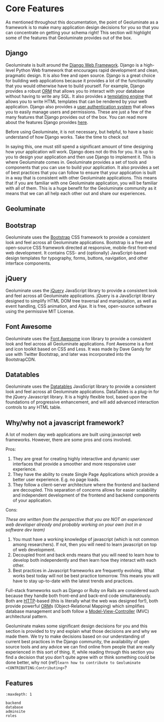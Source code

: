 # Core Features

As mentioned throughout this documentation, the point of Geoluminate as a framework is to make many application design decisions for you so that you can concentrate on getting your schema right! This section will highlight some of the features that Geoluminate provides out of the box.

## Django

Geoluminate is built around the [Django Web Framework](https://www.djangoproject.com). Django is a high-level Python Web framework that encourages rapid development and clean, pragmatic design. It is also free and open source. Django is a great choice for building web applications because it provides a lot of the functionality that you would otherwise have to build yourself. For example, Django provides a robust [ORM](https://en.wikipedia.org/wiki/Object-relational_mapping) that allows you to interact with your database without having to write any SQL. It also provides a [templating engine](https://docs.djangoproject.com/en/3.1/topics/templates/) that allows you to write HTML templates that can be rendered by your web application. Django also provides a [user authentication system](https://docs.djangoproject.com/en/3.1/topics/auth/) that allows you to easily manage users and permissions. These are just a few of the many features that Django provides out of the box. You can read more about the features Django provides [here](https://www.djangoproject.com/start/overview/).

Before using Geoluminate, it is not necessary, but helpful, to have a basic understand of how Django works. Take the time to check out


In saying this, one must still spend a significant amount of time designing how your application will work. Django does not do this for you. It is up to you to design your application and then use Django to implement it. This is where Geoluminate comes in. Geoluminate provides a set of tools and components that you can use to build your application. It also provides a set of best practices that you can follow to ensure that your application is built in a way that is consistent with other Geoluminate applications. This means that if you are familiar with one Geoluminate application, you will be familiar with all of them. This is a huge benefit for the Geoluminate community as it means that we can all help each other out and share our experiences. 

## Geoluminate



## Bootstrap

Geoluminate uses the [Bootstrap](https://getbootstrap.com) CSS framework to provide a consistent look and feel across all Geoluminate applications. Bootstrap is a free and open-source CSS framework directed at responsive, mobile-first front-end web development. It contains CSS- and (optionally) JavaScript-based design templates for typography, forms, buttons, navigation, and other interface components.

## jQuery

Geoluminate uses the [jQuery](https://jquery.com) JavaScript library to provide a consistent look and feel across all Geoluminate applications. jQuery is a JavaScript library designed to simplify HTML DOM tree traversal and manipulation, as well as event handling, CSS animation, and Ajax. It is free, open-source software using the permissive MIT License.

## Font Awesome

Geoluminate uses the [Font Awesome](https://fontawesome.com) icon library to provide a consistent look and feel across all Geoluminate applications. Font Awesome is a font and icon toolkit based on CSS and Less. It was made by Dave Gandy for use with Twitter Bootstrap, and later was incorporated into the BootstrapCDN.

## Datatables

Geoluminate uses the [Datatables](https://datatables.net) JavaScript library to provide a consistent look and feel across all Geoluminate applications. DataTables is a plug-in for the jQuery Javascript library. It is a highly flexible tool, based upon the foundations of progressive enhancement, and will add advanced interaction controls to any HTML table.



## Why/why not a javascript framework?

A lot of modern day web applications are built using javascript web frameworks. However, there are some pros and cons involved.

Pros:

1. They are great for creating highly interactive and dynamic user interfaces that provide a smoother and more responsive user experience.
2. They have the ability to create Single Page Applications which provide a better user experience. E.g. no page loads.
3. They follow a client-server architecture where the frontend and backend are decoupled. This separation of concerns allows for easier scalability and independent development of the frontend and backend components of your application.

Cons:

*These are written from the perspective that you are NOT an experienced web developer already and probably working on your own (not in a software dev team)*

1. You must have a working knowledge of javascript (which is not common among researchers). If not, then you will need to learn javascript on top of web development.
2. Decoupled front and back ends means that you will need to learn how to develop both independently and then learn how they interact with each other.  
3. Best practices in Javascript frameworks are frequently evolving. What works best today will not be best practice tomorrow. This means you will have to stay up-to-date with the latest trends and practices. 


Full-stack frameworks such as Django or Ruby on Rails are considered such because they handle both front-end and back-end code simultaneously. Both are [HTTP](https://en.wikipedia.org/wiki/HTTP)-based (this is literally what the web was designed for!), both provide powerful [ORM](https://en.wikipedia.org/wiki/Object–relational_mapping)s (Object-Relational Mapping) which simplifies database management and both follow a [Model-View-Controller](https://en.wikipedia.org/wiki/Model–view–controller) (MVC) architectural pattern.





Geoluminate makes some significant design decisions for you and this section is provided to try and explain what those decisions are and why we made them. We try to make decisions based on our understanding of current best practices in the Django community, the availability of open source tools and any advice we can find online from people that are really experienced in this sort of thing. If, while reading through this section you find a decision that you don't quite agree with or think something could be done better, why not {ref}`learn how to contribute to Geoluminate <CONTRIBUTING:Contributing>`?


## Features

```{toctree}
:maxdepth: 1

backend
database
adminsite
roles

```
